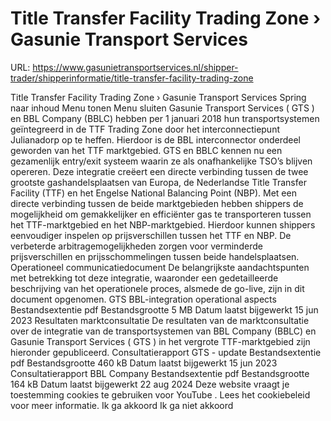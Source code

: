 # Title Transfer Facility Trading Zone › Gasunie Transport Services

URL: https://www.gasunietransportservices.nl/shipper-trader/shipperinformatie/title-transfer-facility-trading-zone

Title Transfer Facility Trading Zone › Gasunie Transport Services
Spring naar inhoud
Menu tonen
Menu sluiten
Gasunie Transport Services
(
GTS
) en BBL Company (BBLC) hebben per 1 januari 2018 hun transportsystemen geïntegreerd in de TTF Trading Zone door het
interconnectiepunt
Julianadorp op te heffen. Hierdoor is de BBL
interconnector
onderdeel geworden van het TTF marktgebied.
GTS
en BBLC kennen nu een gezamenlijk entry/exit
systeem
waarin ze als onafhankelijke TSO’s blijven opereren. Deze integratie creëert een directe verbinding tussen de twee grootste gashandelsplaatsen van Europa, de Nederlandse Title Transfer Facility (TTF) en het Engelse National Balancing Point (NBP).
Met een directe verbinding tussen de beide marktgebieden hebben shippers de mogelijkheid om gemakkelijker en efficiënter
gas
te transporteren tussen het TTF-marktgebied en het NBP-marktgebied. Hierdoor kunnen shippers eenvoudiger inspelen op prijsverschillen tussen het TTF en NBP. De verbeterde arbitragemogelijkheden zorgen voor verminderde prijsverschillen en prijsschommelingen tussen beide handelsplaatsen.
Operationeel communicatiedocument
De belangrijkste aandachtspunten met betrekking tot deze integratie, waaronder een gedetailleerde beschrijving van het operationele proces, alsmede de go-live, zijn in dit document opgenomen.
GTS BBL-integration operational aspects
Bestandsextentie
pdf
Bestandsgrootte
5 MB
Datum laatst bijgewerkt
15 jun 2023
Resultaten marktconsultatie
De resultaten van de marktconsultatie over de integratie van de transportsystemen van BBL Company (BBLC) en
Gasunie Transport Services
(
GTS
) in het vergrote TTF-marktgebied zijn hieronder gepubliceerd.
Consultatierapport GTS - update
Bestandsextentie
pdf
Bestandsgrootte
460 kB
Datum laatst bijgewerkt
15 jun 2023
Consultatierapport BBL Company
Bestandsextentie
pdf
Bestandsgrootte
164 kB
Datum laatst bijgewerkt
22 aug 2024
Deze website vraagt je toestemming cookies te gebruiken voor
YouTube
. Lees het
cookiebeleid
voor meer informatie.
Ik ga akkoord
Ik ga niet akkoord